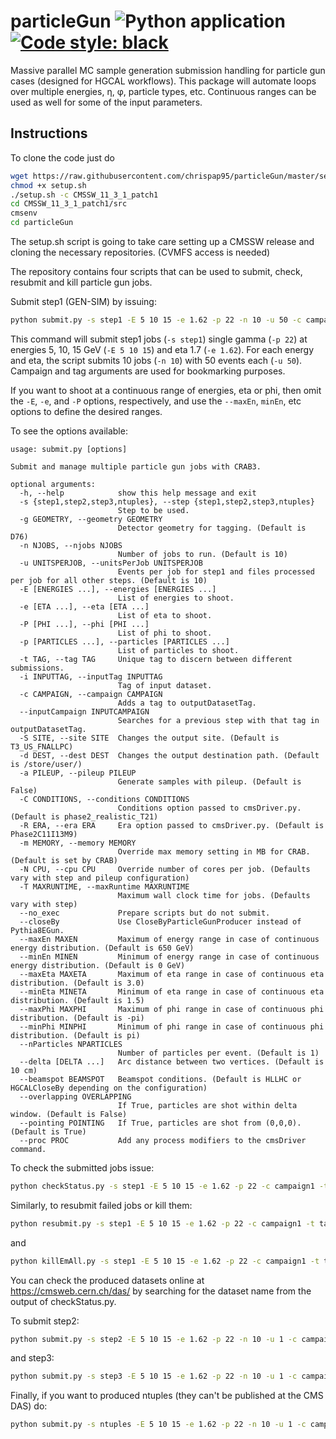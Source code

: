 # particleGun ![Python application](https://github.com/chrispap95/particleGun/workflows/Python%20application/badge.svg) [![Code style: black](https://img.shields.io/badge/code%20style-black-000000.svg)](https://github.com/psf/black)
Massive parallel MC sample generation submission handling for particle gun cases (designed for HGCAL workflows). This package will automate loops over multiple energies, η, φ, particle types, etc. Continuous ranges can be used as well for some of the input parameters. 

## Instructions
To clone the code just do
```bash
wget https://raw.githubusercontent.com/chrispap95/particleGun/master/setup.sh
chmod +x setup.sh
./setup.sh -c CMSSW_11_3_1_patch1
cd CMSSW_11_3_1_patch1/src
cmsenv
cd particleGun
```

The setup.sh script is going to take care setting up a CMSSW release and cloning
the necessary repositories. (CVMFS access is needed)

The repository contains four scripts that can be used to submit, check, resubmit and kill particle gun jobs.

Submit step1 (GEN-SIM) by issuing:
```bash
python submit.py -s step1 -E 5 10 15 -e 1.62 -p 22 -n 10 -u 50 -c campaign1 -t tag1
```
This command will submit step1 jobs (`-s step1`) single gamma (`-p 22`) at energies 5, 10, 15 GeV (`-E 5 10 15`) and eta 1.7 (`-e 1.62`). For each energy and eta, the script submits 10 jobs (`-n 10`) with 50 events each (`-u 50`). Campaign and tag arguments are used for bookmarking purposes.

If you want to shoot at a continuous range of energies, eta or phi, then omit the `-E`, `-e`, and `-P` options, respectively, and use the `--maxEn`, `minEn`, etc options to define the desired ranges.

To see the options available:
```
usage: submit.py [options]

Submit and manage multiple particle gun jobs with CRAB3.

optional arguments:
  -h, --help            show this help message and exit
  -s {step1,step2,step3,ntuples}, --step {step1,step2,step3,ntuples}
                        Step to be used.
  -g GEOMETRY, --geometry GEOMETRY
                        Detector geometry for tagging. (Default is D76)
  -n NJOBS, --njobs NJOBS
                        Number of jobs to run. (Default is 10)
  -u UNITSPERJOB, --unitsPerJob UNITSPERJOB
                        Events per job for step1 and files processed per job for all other steps. (Default is 10)
  -E [ENERGIES ...], --energies [ENERGIES ...]
                        List of energies to shoot.
  -e [ETA ...], --eta [ETA ...]
                        List of eta to shoot.
  -P [PHI ...], --phi [PHI ...]
                        List of phi to shoot.
  -p [PARTICLES ...], --particles [PARTICLES ...]
                        List of particles to shoot.
  -t TAG, --tag TAG     Unique tag to discern between different submissions.
  -i INPUTTAG, --inputTag INPUTTAG
                        Tag of input dataset.
  -c CAMPAIGN, --campaign CAMPAIGN
                        Adds a tag to outputDatasetTag.
  --inputCampaign INPUTCAMPAIGN
                        Searches for a previous step with that tag in outputDatasetTag.
  -S SITE, --site SITE  Changes the output site. (Default is T3_US_FNALLPC)
  -d DEST, --dest DEST  Changes the output destination path. (Default is /store/user/)
  -a PILEUP, --pileup PILEUP
                        Generate samples with pileup. (Default is False)
  -C CONDITIONS, --conditions CONDITIONS
                        Conditions option passed to cmsDriver.py. (Default is phase2_realistic_T21)
  -R ERA, --era ERA     Era option passed to cmsDriver.py. (Default is Phase2C11I13M9)
  -m MEMORY, --memory MEMORY
                        Override max memory setting in MB for CRAB. (Default is set by CRAB)
  -N CPU, --cpu CPU     Override number of cores per job. (Defaults vary with step and pileup configuration)
  -T MAXRUNTIME, --maxRuntime MAXRUNTIME
                        Maximum wall clock time for jobs. (Defaults vary with step)
  --no_exec             Prepare scripts but do not submit.
  --closeBy             Use CloseByParticleGunProducer instead of Pythia8EGun.
  --maxEn MAXEN         Maximum of energy range in case of continuous energy distribution. (Default is 650 GeV)
  --minEn MINEN         Minimum of energy range in case of continuous energy distribution. (Default is 0 GeV)
  --maxEta MAXETA       Maximum of eta range in case of continuous eta distribution. (Default is 3.0)
  --minEta MINETA       Minimum of eta range in case of continuous eta distribution. (Default is 1.5)
  --maxPhi MAXPHI       Maximum of phi range in case of continuous phi distribution. (Default is -pi)
  --minPhi MINPHI       Minimum of phi range in case of continuous phi distribution. (Default is pi)
  --nParticles NPARTICLES
                        Number of particles per event. (Default is 1)
  --delta [DELTA ...]   Arc distance between two vertices. (Default is 10 cm)
  --beamspot BEAMSPOT   Beamspot conditions. (Default is HLLHC or HGCALCloseBy depending on the configuration)
  --overlapping OVERLAPPING
                        If True, particles are shot within delta window. (Default is False)
  --pointing POINTING   If True, particles are shot from (0,0,0). (Default is True)
  --proc PROC           Add any process modifiers to the cmsDriver command.
```

To check the submitted jobs issue:
```bash
python checkStatus.py -s step1 -E 5 10 15 -e 1.62 -p 22 -c campaign1 -t tag1
```

Similarly, to resubmit failed jobs or kill them:
```bash
python resubmit.py -s step1 -E 5 10 15 -e 1.62 -p 22 -c campaign1 -t tag1
```
and
```bash
python killEmAll.py -s step1 -E 5 10 15 -e 1.62 -p 22 -c campaign1 -t tag1
```

You can check the produced datasets online at https://cmsweb.cern.ch/das/ by searching for the dataset name from the output of checkStatus.py.

To submit step2:
```bash
python submit.py -s step2 -E 5 10 15 -e 1.62 -p 22 -n 10 -u 1 -c campaign1 -i tag1 -t tag1
```
and step3:
```bash
python submit.py -s step3 -E 5 10 15 -e 1.62 -p 22 -n 10 -u 1 -c campaign1 -i tag1 -t tag1
```

Finally, if you want to produced ntuples (they can't be published at the CMS DAS) do:
```bash
python submit.py -s ntuples -E 5 10 15 -e 1.62 -p 22 -n 10 -u 1 -c campaign1 -i tag1 -t tag1
```
